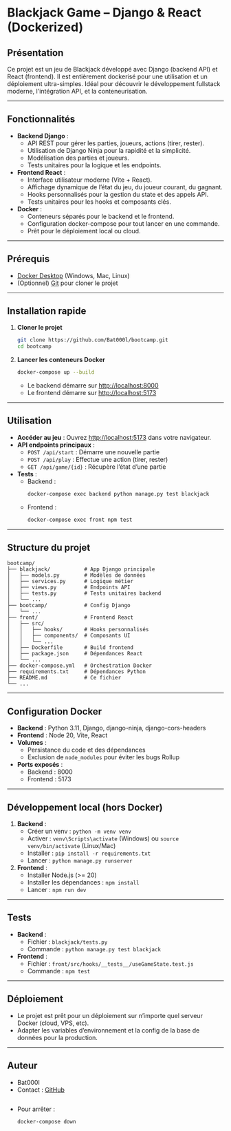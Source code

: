 # Blackjack Game – Django & React (Dockerized)

## Présentation

Ce projet est un jeu de Blackjack développé avec Django (backend API) et React (frontend). Il est entièrement dockerisé pour une utilisation et un déploiement ultra-simples. Idéal pour découvrir le développement fullstack moderne, l'intégration API, et la conteneurisation.

---

## Fonctionnalités

- **Backend Django** :
  - API REST pour gérer les parties, joueurs, actions (tirer, rester).
  - Utilisation de Django Ninja pour la rapidité et la simplicité.
  - Modélisation des parties et joueurs.
  - Tests unitaires pour la logique et les endpoints.
- **Frontend React** :
  - Interface utilisateur moderne (Vite + React).
  - Affichage dynamique de l’état du jeu, du joueur courant, du gagnant.
  - Hooks personnalisés pour la gestion du state et des appels API.
  - Tests unitaires pour les hooks et composants clés.
- **Docker** :
  - Conteneurs séparés pour le backend et le frontend.
  - Configuration docker-compose pour tout lancer en une commande.
  - Prêt pour le déploiement local ou cloud.

---

## Prérequis

- [Docker Desktop](https://www.docker.com/products/docker-desktop) (Windows, Mac, Linux)
- (Optionnel) [Git](https://git-scm.com/) pour cloner le projet

---

## Installation rapide

1. **Cloner le projet**
   ```bash
   git clone https://github.com/Bat000l/bootcamp.git
   cd bootcamp
   ```
2. **Lancer les conteneurs Docker**
   ```bash
   docker-compose up --build
   ```
   - Le backend démarre sur [http://localhost:8000](http://localhost:8000)
   - Le frontend démarre sur [http://localhost:5173](http://localhost:5173)

---

## Utilisation

- **Accéder au jeu** : Ouvrez [http://localhost:5173](http://localhost:5173) dans votre navigateur.
- **API endpoints principaux** :
  - `POST /api/start` : Démarre une nouvelle partie
  - `POST /api/play` : Effectue une action (tirer, rester)
  - `GET /api/game/{id}` : Récupère l’état d’une partie
- **Tests** :
  - Backend :
    ```bash
    docker-compose exec backend python manage.py test blackjack
    ```
  - Frontend :
    ```bash
    docker-compose exec front npm test
    ```

---

## Structure du projet

```
bootcamp/
├── blackjack/           # App Django principale
│   ├── models.py        # Modèles de données
│   ├── services.py      # Logique métier
│   ├── views.py         # Endpoints API
│   ├── tests.py         # Tests unitaires backend
│   └── ...
├── bootcamp/            # Config Django
│   └── ...
├── front/               # Frontend React
│   ├── src/
│   │   ├── hooks/       # Hooks personnalisés
│   │   ├── components/  # Composants UI
│   │   └── ...
│   ├── Dockerfile       # Build frontend
│   ├── package.json     # Dépendances React
│   └── ...
├── docker-compose.yml   # Orchestration Docker
├── requirements.txt     # Dépendances Python
├── README.md            # Ce fichier
└── ...
```

---

## Configuration Docker

- **Backend** : Python 3.11, Django, django-ninja, django-cors-headers
- **Frontend** : Node 20, Vite, React
- **Volumes** :
  - Persistance du code et des dépendances
  - Exclusion de `node_modules` pour éviter les bugs Rollup
- **Ports exposés** :
  - Backend : 8000
  - Frontend : 5173

---

## Développement local (hors Docker)

1. **Backend** :
   - Créer un venv : `python -m venv venv`
   - Activer : `venv\Scripts\activate` (Windows) ou `source venv/bin/activate` (Linux/Mac)
   - Installer : `pip install -r requirements.txt`
   - Lancer : `python manage.py runserver`
2. **Frontend** :
   - Installer Node.js (>= 20)
   - Installer les dépendances : `npm install`
   - Lancer : `npm run dev`

---

## Tests

- **Backend** :
  - Fichier : `blackjack/tests.py`
  - Commande : `python manage.py test blackjack`
- **Frontend** :
  - Fichier : `front/src/hooks/__tests__/useGameState.test.js`
  - Commande : `npm test`

---

## Déploiement

- Le projet est prêt pour un déploiement sur n’importe quel serveur Docker (cloud, VPS, etc).
- Adapter les variables d’environnement et la config de la base de données pour la production.

---

## Auteur

- Bat000l
- Contact : [GitHub](https://github.com/Bat000l)
  ```

  ```
- Pour arrêter :
  ```sh
  docker-compose down
  ```
